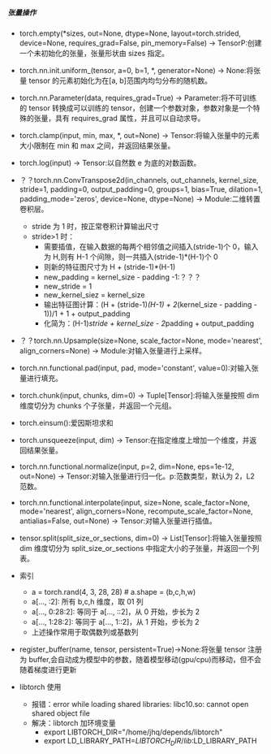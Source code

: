 <!--
 * @Author: jhq
 * @Date: 2025-02-08 14:15:50
 * @LastEditTime: 2025-03-22 19:51:52
 * @Description:
-->

##### 张量操作

- torch.empty(\*sizes, out=None, dtype=None, layout=torch.strided, device=None, requires_grad=False, pin_memory=False) → TensorP:创建一个未初始化的张量，张量形状由 sizes 指定。
- torch.nn.init.uniform\_(tensor, a=0, b=1, \*, generator=None) → None:将张量 tensor 的元素初始化为在[a, b]范围内均匀分布的随机数。
- torch.nn.Parameter(data, requires_grad=True) → Parameter:将不可训练的 tensor 转换成可以训练的 tensor，创建一个参数对象，参数对象是一个特殊的张量，具有 requires_grad 属性，并且可以自动求导。
- torch.clamp(input, min, max, \*, out=None) -> Tensor:将输入张量中的元素大小限制在 min 和 max 之间，并返回结果张量。
- torch.log(input) -> Tensor:以自然数 e 为底的对数函数。
- ？？torch.nn.ConvTranspose2d(in_channels, out_channels, kernel_size, stride=1, padding=0, output_padding=0, groups=1, bias=True, dilation=1, padding_mode='zeros', device=None, dtype=None) → Module:二维转置卷积层。
  - stride 为 1 时，按正常卷积计算输出尺寸
  - stride>1 时：
    - 需要插值，在输入数据的每两个相邻值之间插入(stride-1)个 0，输入为 H,则有 H-1 个间隙，则一共插入(stride-1)\*(H-1)个 0
    - 则新的特征图尺寸为 H + (stride-1)\*(H-1)
    - new_padding = kernel_size - padding -1:？？？
    - new_stride = 1
    - new_kernel_siez = kernel_size
    - 输出特征图计算：(H + (stride-1)_(H-1) + 2_(kernel_size - padding - 1))/1 + 1 + output_padding
    - 化简为：(H-1)*stride + kernel_size - 2*padding + output_padding
- ？？torch.nn.Upsample(size=None, scale_factor=None, mode='nearest', align_corners=None) → Module:对输入张量进行上采样。
- torch.nn.functional.pad(input, pad, mode='constant', value=0):对输入张量进行填充。
- torch.chunk(input, chunks, dim=0) -> Tuple[Tensor]:将输入张量按照 dim 维度切分为 chunks 个子张量，并返回一个元组。
- torch.einsum():爱因斯坦求和
- torch.unsqueeze(input, dim) -> Tensor:在指定维度上增加一个维度，并返回结果张量。
- torch.nn.functional.normalize(input, p=2, dim=None, eps=1e-12, out=None) -> Tensor:对输入张量进行归一化。p:范数类型，默认为 2，L2 范数。
- torch.nn.functional.interpolate(input, size=None, scale_factor=None, mode='nearest', align_corners=None, recompute_scale_factor=None, antialias=False, out=None) -> Tensor:对输入张量进行插值。
- tensor.split(split_size_or_sections, dim=0) -> List[Tensor]:将输入张量按照 dim 维度切分为 split_size_or_sections 中指定大小的子张量，并返回一个列表。
- 索引

  - a = torch.rand(4, 3, 28, 28) # a.shape = (b,c,h,w)
  - a[..., :2]: 所有 b,c,h 维度，取 01 列
  - a[..., 0:28:2]: 等同于 a[..., ::2]，从 0 开始，步长为 2
  - a[..., 1:28:2]: 等同于 a[..., 1::2]，从 1 开始，步长为 2
  - 上述操作常用于取偶数列或基数列

- register_buffer(name, tensor, persistent=True)->None:将张量 tensor 注册为 buffer,会自动成为模型中的参数，随着模型移动(gpu/cpu)而移动，但不会随着梯度进行更新

- libtorch 使用
  - 报错：error while loading shared libraries: libc10.so: cannot open shared object file
  - 解决：libtorch 加环境变量
    - export LIBTORCH_DIR="/home/jhq/depends/libtorch"
    - export LD_LIBRARY_PATH=$LIBTORCH_DIR/lib:$LD_LIBRARY_PATH
